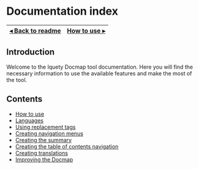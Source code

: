 # Documentation index

[◂ Back to readme](../../readme.md) | [How to use ▸](01-how-to-use.md)
-- | --

## Introduction

Welcome to the Iquety Docmap tool documentation. Here you will find the necessary information to use the available features and make the most of the tool.

## Contents

- [How to use](01-how-to-use.md)
- [Languages](02-languages.md)
- [Using replacement tags](03-tags-replacement.md)
- [Creating navigation menus](04-tag-page-nav.md)
- [Creating the summary](05-tag-summary.md)
- [Creating the table of contents navigation](06-tag-summary-nav.md)
- [Creating translations](07-creating-translations.md)
- [Improving the Docmap](08-improving-the-docmap.md)
